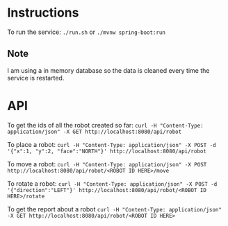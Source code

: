 # Instructions

To run the service: `./run.sh` or `./mvnw spring-boot:run`

## Note
I am using a in memory database so the data is cleaned every time the service is restarted.

# API
To get the ids of all the robot created so far:
`curl -H "Content-Type: application/json" -X GET http://localhost:8080/api/robot`

To place a robot:
`curl -H "Content-Type: application/json" -X POST -d '{"x":1, "y":2, "face":"NORTH"}' http://localhost:8080/api/robot`

To move a robot:
`curl -H "Content-Type: application/json" -X POST http://localhost:8080/api/robot/<ROBOT ID HERE>/move`

To rotate a robot:
`curl -H "Content-Type: application/json" -X POST -d '{"direction":"LEFT"}' http://localhost:8080/api/robot/<ROBOT ID HERE>/rotate`

To get the report about a robot
`curl -H "Content-Type: application/json" -X GET http://localhost:8080/api/robot/<ROBOT ID HERE>`


